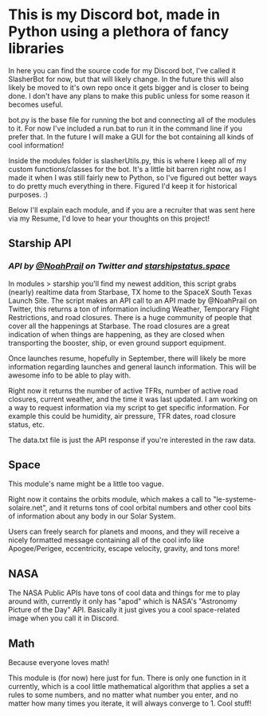 # This is my Discord bot, made in Python using a plethora of fancy libraries

In here you can find the source code for my Discord bot, I've called it SlasherBot for now, but that will likely change.
In the future this will also likely be moved to it's own repo once it gets bigger and is closer to being done. I don't have any plans to make this public unless for some reason it becomes useful.

bot.py is the base file for running the bot and connecting all of the modules to it. For now I've included a run.bat to run it in the command line if you prefer that. In the future I will make a GUI for the bot containing all kinds of cool information!

Inside the modules folder is slasherUtils.py, this is where I keep all of my custom functions/classes for the bot. It's a little bit barren right now, as I made it when I was still fairly new to Python, so I've figured out better ways to do pretty much everything in there. Figured I'd keep it for historical purposes. :)

Below I'll explain each module, and if you are a recruiter that was sent here via my Resume, I'd love to hear your thoughts on this project!

## Starship API

### _API by [@NoahPrail](https://twitter.com/NoahPrail) on Twitter and [starshipstatus.space](https://starshipstatus.space/)_

In modules > starship you'll find my newest addition, this script grabs (nearly) realtime data from Starbase, TX home to the SpaceX South Texas Launch Site.
The script makes an API call to an API made by @NoahPrail on Twitter, this returns a ton of information including Weather, Temporary Flight Restrictions, and road closures.
There is a huge community of people that cover all the happenings at Starbase. The road closures are a great indication of when things are happening, as they are closed when transporting the booster, ship, or even ground support equipment.

Once launches resume, hopefully in September, there will likely be more information regarding launches and general launch information. This will be awesome info to be able to play with.

Right now it returns the number of active TFRs, number of active road closures, current weather, and the time it was last updated.
I am working on a way to request information via my script to get specific information. For example this could be humidity, air pressure, TFR dates, road closure status, etc.

The data.txt file is just the API response if you're interested in the raw data.

## Space

This module's name might be a little too vague.

Right now it contains the orbits module, which makes a call to "le-systeme-solaire.net", and it returns tons of cool orbital numbers and other cool bits of information about any body in our Solar System.

Users can freely search for planets and moons, and they will receive a nicely formatted message containing all of the cool info like Apogee/Perigee, eccentricity, escape velocity, gravity, and tons more!

## NASA

The NASA Public APIs have tons of cool data and things for me to play around with, currently it only has "apod" which is NASA's "Astronomy Picture of the Day" API. Basically it just gives you a cool space-related image when you call it in Discord.

## Math

Because everyone loves math!

This module is (for now) here just for fun. There is only one function in it currently, which is a cool little mathematical algorithm that applies a set a rules to some numbers, and no matter what number you enter, and no matter how many times you iterate, it will always converge to 1. Cool stuff!
